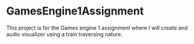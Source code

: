 # GamesEngine1Assignment
This project is for the Games engine 1 assignment where I will create and audio visualizer using a train traversing nature.
